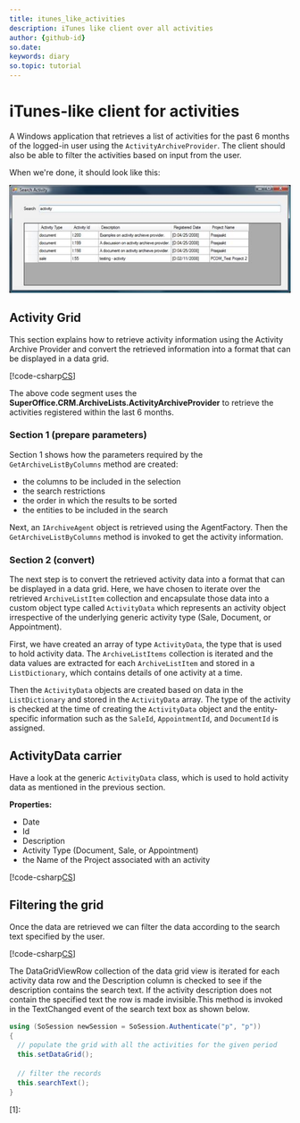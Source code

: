 ```yaml
---
title: itunes_like_activities
description: iTunes like client over all activities
author: {github-id}
so.date: 
keywords: diary
so.topic: tutorial
---
```


# iTunes-like client for activities

A Windows application that retrieves a list of activities for the past 6 months of the logged-in user using the `ActivityArchiveProvider`. The client should also be able to filter the activities based on input from the user.

When we're done, it should look like this:

![01][img1]

## Activity Grid

This section explains how to retrieve activity information using the Activity Archive Provider and convert the retrieved information into a format that can be displayed in a data grid.

[!code-csharp[CS](includes/itunes-setdatagrid.cs)]

The above code segment uses the **SuperOffice.CRM.ArchiveLists.ActivityArchiveProvider** to retrieve the activities registered within the last 6 months.

### Section 1 (prepare parameters)

Section 1 shows how the parameters required by the `GetArchiveListByColumns` method are created:

* the columns to be included in the selection
* the search restrictions
* the order in which the results to be sorted
* the entities to be included in the search

Next, an `IArchiveAgent` object is retrieved using the AgentFactory. Then the `GetArchiveListByColumns` method is invoked to get the activity information.

### Section 2 (convert)

The next step is to convert the retrieved activity data into a format that can be displayed in a data grid. Here, we have chosen to iterate over the retrieved `ArchiveListItem` collection and encapsulate those data into a custom object type called `ActivityData` which represents an activity object irrespective of the underlying generic activity type (Sale, Document, or Appointment).

First, we have created an array of type `ActivityData`, the type that is used to hold activity data. The `ArchiveListItems` collection is iterated and the data values are extracted for each `ArchiveListItem` and stored in a `ListDictionary`, which contains details of one activity at a time.

Then the `ActivityData` objects are created based on data in the `ListDictionary` and stored in the `ActivityData` array. The type of the activity is checked at the time of creating the `ActivityData` object and the entity-specific information such as the `SaleId`, `AppointmentId`, and `DocumentId` is assigned.

## ActivityData carrier

Have a look at the generic `ActivityData` class, which is used to hold activity data as mentioned in the previous section.

**Properties:**

* Date
* Id
* Description
* Activity Type (Document, Sale, or Appointment)
* the Name of the Project associated with an activity

[!code-csharp[CS](includes/itunes-activitydata.cs)]

## Filtering the grid

Once the data are retrieved we can filter the data according to the search text specified by the user.

[!code-csharp[CS](includes/itunes-searchtext.cs)]

The DataGridViewRow collection of the data grid view is iterated for each activity data row and the Description column is checked to see if the description contains the search text. If the activity description does not contain the specified text the row is made invisible.This method is invoked in the TextChanged event of the search text box as shown below.

```csharp
using (SoSession newSession = SoSession.Authenticate("p", "p"))
{
  // populate the grid with all the activities for the given period
  this.setDataGrid();

  // filter the records
  this.searchText();
}
```

<!-- Referenced links -->
[1]:

<!-- Referenced images -->
[img1]: media/image023.jpg
